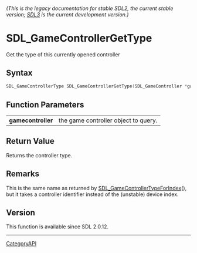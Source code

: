 ###### (This is the legacy documentation for stable SDL2, the current stable version; [SDL3](https://wiki.libsdl.org/SDL3/) is the current development version.)
# SDL_GameControllerGetType

Get the type of this currently opened controller

## Syntax

```c
SDL_GameControllerType SDL_GameControllerGetType(SDL_GameController *gamecontroller);

```

## Function Parameters

|                        |                                      |
| ---------------------- | ------------------------------------ |
| **gamecontroller**     | the game controller object to query. |

## Return Value

Returns the controller type.

## Remarks

This is the same name as returned by
[SDL_GameControllerTypeForIndex](SDL_GameControllerTypeForIndex.md)(), but it
takes a controller identifier instead of the (unstable) device index.

## Version

This function is available since SDL 2.0.12.

----
[CategoryAPI](CategoryAPI.md)
